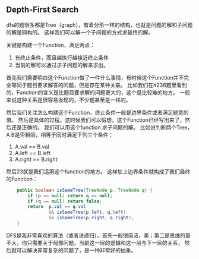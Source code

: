 ## Depth-First Search
dfs的题很多都是Tree（graph），有着分形一样的结构，也就是问题的解和子问题的解是同构的。
这样我们可以解一个子问题的方式求最终的解。

关键是构建一个Function，满足两点：
1. 有终止条件，而且越执行越接近终止条件 
2. 当前的解可以通过求子问题的解来求出。

首先我们需要明白这个Function做了一件什么事情，有时候这个Function并不完全等同于题目要求解答的问题，但是存在某种关联。
比如我们在#236题里看到的，Function的含义是比题目要求解的问题更大的，这个是比较难的地方。
一般来说这种关系是很容易发现的，不少题甚至是一样的。

然后我们关注怎么构建这个Function，终止条件一般是边界条件或者满足题意的值。
然后是具体的过程，这时候我们可以假想，这个Function已经写出来了，然后还是正确的。
我们可以用这个function 求子问题的解。
比如说判断两个Tree， A B是否相同，相等于同时满足下列三个条件：
1. A.val == B.val
2. A.left == B.left
3. A.right == B.right

然后23就是我们运用这个function的地方。
这样加上边界条件就构成了我们最终的Function：
``` java
    public boolean isSameTree(TreeNode p, TreeNode q) {
        if (p == null) return q == null;
        if (q == null) return false;
        return  p.val == q.val
                && isSameTree(p.left, q.left) 
                && isSameTree(p.right, q.right);
    }
```


DFS是我非常喜欢的算法（或者说递归）。首先一般很简洁，美；第二是思维的量不大，你只需要关于局部问题，当前这一层的逻辑和这一层与下一层的关系，
然后就可以解决非常复杂的问题了，是一种非常好的抽象。

